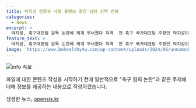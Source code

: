 ```yaml
---
title: 박지성 정몽규 사퇴 홍명보 결정 남아 선택 번복
categories:
  - News
excerpt: >
  박지성, 축구대표팀 감독 논란에 체계 무너졌다 직격  전 축구 국가대표팀 주장인 박지성이 축구대표팀 감독 선임을 둘러싼 논란에 대해 축구협회를 직격했습니다. 그는 어떤 체계 자체가 완전히 무너졌지 않나면서 정몽규 축구협회장과 홍명보 신임 감독이 사퇴 여부를 결정해야 한다고 말했습니다. 또한, 쉽사리 이 분위기에서 어떻게 할지 앞으로 나아갈 수 있을지에 대한 걱정은 저도 갖고 있습니다라고 덧붙였습니다.
feature_text: >
  박지성, 축구대표팀 감독 논란에 체계 무너졌다 직격  전 축구 국가대표팀 주장인 박지성이 축구대표팀 감독 선임을 둘러싼 논란에 대해 축구협회를 직격했습니다. 그는 어떤 체계 자체가 완전히 무너졌지 않나면서 정몽규 축구협회장과 홍명보 신임 감독이 사퇴 여부를 결정해야 한다고 말했습니다. 또한, 쉽사리 이 분위기에서 어떻게 할지 앞으로 나아갈 수 있을지에 대한 걱정은 저도 갖고 있습니다라고 덧붙였습니다.
image: 'https://www.behealthy4u.com/wp-content/uploads/2024/06/unnamed-file.png'
---
```


<p><img src="https://www.behealthy4u.com/wp-content/uploads/2024/06/unnamed-file.png" alt="info 속보" /></p>

<p>파일에 대한 콘텐츠 작성을 시작하기 전에 일반적으로 "축구 협회 논란"과 같은 주제에 대해 정보를 제공하는 내용으로 작성하겠습니다.</p>
생생한 뉴스, <a href="https://opensis.kr" rel="dofollow">opensis.kr</a>


